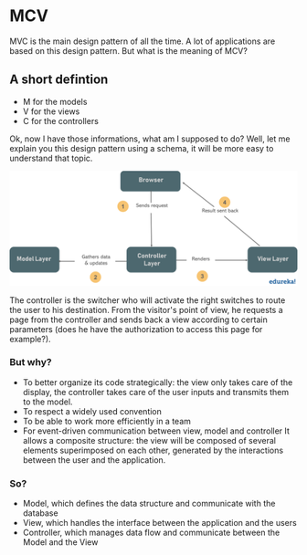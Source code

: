 # MCV
MVC is the main design pattern of all the time. A lot of applications are based on this design pattern. But what is the meaning of MCV?

## A short defintion
- M for the models
- V for the views
- C for the controllers

Ok, now I have those informations, what am I supposed to do? Well, let me explain you this design pattern using a schema, it will be more easy
to understand that topic.

![mvc](../assets/MVC-1.png)

The controller is the switcher who will activate the right switches to route the user to his destination. From the visitor's point of view, he requests a page from the controller and sends back a view according to certain parameters (does he have the authorization to access this page for example?).

### But why?
- To better organize its code strategically: the view only takes care of the display, the controller takes care of the user inputs and transmits them to the model.
- To respect a widely used convention
- To be able to work more efficiently in a team
- For event-driven communication between view, model and controller
It allows a composite structure: the view will be composed of several elements superimposed on each other, generated by the interactions between the user and the application.

### So?
- Model, which defines the data structure and communicate with the database
- View, which handles the interface between the application and the users
- Controller, which manages data flow and communicate between the Model and the View
